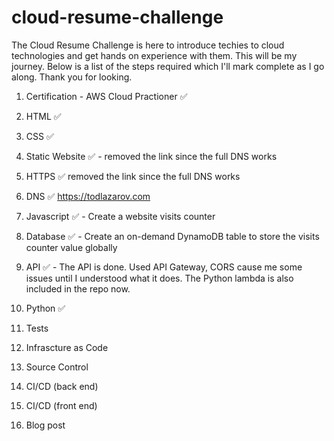 # cloud-resume-challenge

The Cloud Resume Challenge is here to introduce techies to cloud technologies and get hands on experience with them. This will be my journey. Below is a list of the steps required which I'll mark complete as I go along. Thank you for looking.

1. Certification - AWS Cloud Practioner :white_check_mark:

2. HTML :white_check_mark:

3. CSS :white_check_mark:

4. Static Website :white_check_mark: - removed the link since the full DNS works

5. HTTPS :white_check_mark: removed the link since the full DNS works

6. DNS :white_check_mark: https://todlazarov.com

7. Javascript :white_check_mark: - Create a website visits counter

8. Database :white_check_mark: - Create an on-demand DynamoDB table to store the visits counter value globally

9. API :white_check_mark: - The API is done. Used API Gateway, CORS cause me some issues until I understood what it does. The Python lambda is also included in the repo now. 

10. Python :white_check_mark:

11. Tests

12. Infrascture as Code

13. Source Control

14. CI/CD (back end)

15. CI/CD (front end)

16. Blog post